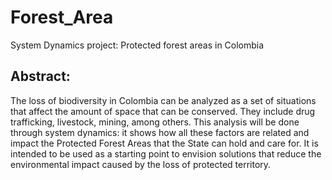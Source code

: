 # Forest_Area
System Dynamics project: Protected forest areas in Colombia

## Abstract:
The loss of biodiversity in Colombia can be analyzed
as a set of situations that affect the amount of
space that can be conserved. They include drug trafficking,
livestock, mining, among others. This analysis will be done through
system dynamics: it shows how all these factors
are related and impact the Protected Forest Areas that the State
can hold and care for. It is intended to be used as a starting point to envision solutions that reduce the
environmental impact caused by the loss of protected territory. 
